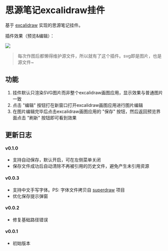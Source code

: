 # 思源笔记excalidraw挂件

基于 [excalidraw](https://docs.excalidraw.com/docs) 实现的思源笔记挂件。

插件效果（预览&编辑）：

![](./preview.png)

> 每次作图后都懒得维护源文件，所以就有了这个插件。svg即是图片，也是源文件~

## 功能

1. 挂件默认只渲染SVG图片而非整个excalidraw画图应用，显示效果与普通图片一致
2. 点击 "编辑" 按钮打在新窗口打开excalidraw画图应用进行图片编辑
3. 在图片编辑完毕后点击excalidraw画图应用的 "保存" 按钮，然后返回预览界面点击 "刷新" 按钮即可看到效果

## 更新日志

#### v0.1.0

- 支持自动保存，默认开启，可在左侧菜单关闭
- 保存文件成功后自动清除不再被引用的历史文件，避免产生未引用资源

#### v0.0.3

- 支持中文手写字体。PS: 字体文件拷贝自 [superdraw](https://github.com/zuoez02/superdraw) 项目
- 优化保存提示弹窗

#### v0.0.2

- 修复基础路径错误

#### v0.0.1

- 初始版本